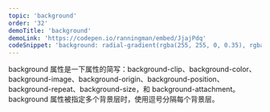 ```yaml
---
topic: 'background'
order: '32'
demoTitle: 'background'
demoLink: 'https://codepen.io/ranningman/embed/JjajPdq'
codeSnippet: 'background: radial-gradient(rgba(255, 255, 0, 0.35), rgba(0, 188, 212, 0.35), rgba(238, 130, 238, 0.35)), url('https://images.unsplash.com/photo-1500259571355-332da5cb07aa?crop=entropy&cs=tinysrgb&fit=max&fm=jpg&ixid=MnwzMjM4NDZ8MHwxfHJhbmRvbXx8fHx8fHx8fDE2NzcyMDMyNDQ&ixlib=rb-4.0.3&q=80&w=400');'
---
```


background 属性是一下属性的简写：background-clip、background-color、background-image、background-origin、background-position、background-repeat、background-size，和 background-attachment。
<br />
background 属性被指定多个背景层时，使用逗号分隔每个背景层。
